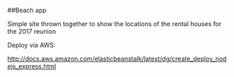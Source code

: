 ##Beach app

Simple site thrown together to show the locations of the
rental houses for the 2017 reunion

Deploy via AWS:

http://docs.aws.amazon.com/elasticbeanstalk/latest/dg/create_deploy_nodejs_express.html